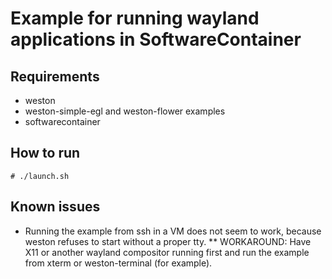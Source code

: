 Example for running wayland applications in SoftwareContainer
=============================================================

Requirements
------------
* weston
* weston-simple-egl and weston-flower examples
* softwarecontainer

How to run
----------
```
# ./launch.sh
```

Known issues
------------
* Running the example from ssh in a VM does not seem to work, because
  weston refuses to start without a proper tty.
** WORKAROUND: Have X11 or another wayland compositor running first
   and run the example from xterm or weston-terminal (for example).

